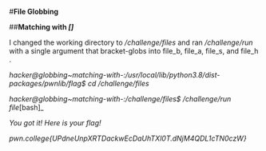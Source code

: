 #**File Globbing**

##**Matching with _\[\]_**

I changed the working directory to _/challenge/files_ and ran _/challenge/run_ with a single argument that bracket-globs into file_b, file_a, file_s, and file_h .

_hacker@globbing~matching-with-:/usr/local/lib/python3.8/dist-packages/pwnlib/flag$ cd /challenge/files_

_hacker@globbing~matching-with-:/challenge/files$ /challenge/run file_\[bash\]_

_You got it! Here is your flag!_

_pwn.college{UPdneUnpXRTDackwEcDaUhTXl0T.dNjM4QDL1cTN0czW}_
